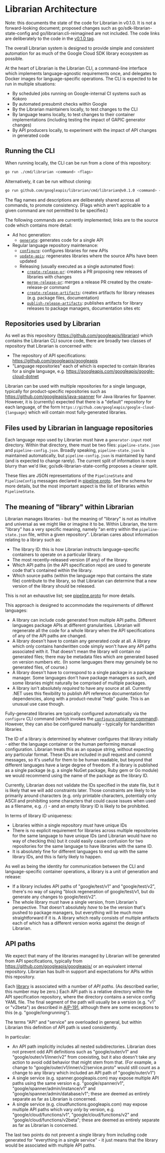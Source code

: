# Librarian Architecture

Note: this documents the state of the code for Librarian in v0.1.0. It is
not a forward-looking document; proposed changes such as
go/sdk-librarian-state-config and go/librarian:cli-reimagined are not included.
The code links are deliberately to the code in the
[v0.1.0 tag](https://github.com/googleapis/librarian/tree/v0.1.0).

The overall Librarian system is designed to provide simple and consistent
automation for as much of the Google Cloud SDK library ecosystem as possible.

At the heart of Librarian is the Librarian CLI, a command-line interface which
implements language-agnostic requirements once, and delegates to Docker images
for language-specific operations. The CLI is expected to be run in multiple
situations:

- By scheduled jobs running on Google-internal CI systems such as Kokoro
- By automated presubmit checks within Google
- By the Librarian maintainers locally, to test changes to the CLI
- By language teams locally, to test changes to their container
  implementations (including testing the impact of GAPIC generator changes)
- By API producers locally, to experiment with the impact of API changes in
  generated code

## Running the CLI

When running locally, the CLI can be run from a clone of this repository:

```sh
go run ./cmd/librarian <command> <flags>
```

Alternatively, it can be run without cloning:

```sh
go run github.com/googleapis/librarian/cmd/librarian@v0.1.0 <command> <flags>
```

The flag names and descriptions are deliberately shared across all commands, to promote consistency.
(Flags which aren't applicable to a given command are not permitted to be specified.)

The following commands are currently implemented; links are to the source code which
contains more detail:

- Ad hoc generation:
  - [`generate`](https://github.com/googleapis/librarian/blob/v0.1.0/internal/librarian/generate.go):
    generates code for a single API
- Regular language repository maintenance:
  - [`configure`](https://github.com/googleapis/librarian/blob/v0.1.0/internal/librarian/configure.go):
    configures libraries for new APIs
  - [`update-apis`](https://github.com/googleapis/librarian/blob/v0.1.0/internal/librarian/updateapis.go):
    regenerates libraries where the source APIs have been updated
  - Releasing (usually executed as a single automated flow):
    - [`create-release-pr`](https://github.com/googleapis/librarian/blob/v0.1.0/internal/librarian/createreleasepr.go):
      creates a PR proposing new releases of libraries with changes
    - [`merge-release-pr`](https://github.com/googleapis/librarian/blob/v0.1.0/internal/librarian/mergereleasepr.go):
      merges a release PR created by the create-release-pr command
    - [`create-release-artifacts`](https://github.com/googleapis/librarian/blob/v0.1.0/internal/librarian/createreleaseartifacts.go):
      creates artifacts for library releases (e.g. package files, documentation)
    - [`publish-release-artifacts`](https://github.com/googleapis/librarian/blob/v0.1.0/internal/librarian/publishreleaseartifacts.go):
      publishes artifacts for library releases to package managers, documentation sites etc

## Repositories used by Librarian

As well as this repository (https://github.com/googleapis/librarian) which contains the Librarian CLI
source code, there are broadly two classes of repository that Librarian is concerned with:

- The repository of API specifications: https://github.com/googleapis/googleapis
- "Language repositories" each of which is expected to contain libraries for a single language, e.g.
  https://googleapis.com/googleapis/google-cloud-dotnet

Librarian can be used with multiple repositories for a single language,
typically for product-specific repositories such as
https://github.com/googleapis/java-spanner for Java libraries for Spanner.
However, it is (currently) expected that there is a "default" repository for each language, of the form
`https://github.com/googleapis/google-cloud-{language}` which will contain most fully-generated
libraries.

## Files used by Librarian in language repositories

Each language repo used by Librarian must have a `generator-input` root directory.
Within that directory, there must be two files: `pipeline-state.json` and `pipeline-config.json`.
Broadly speaking, `pipeline-state.json` is maintained automatically, but `pipeline-config.json`
is maintained by hand (and is expected to change rarely). The current split of information
is more blurry than we'd like; go/sdk-librarian-state-config proposes a clearer split.

These files are JSON representations of the `PipelineState` and `PipelineConfig` messages
declared in [pipeline.proto](https://github.com/googleapis/librarian/blob/v0.1.0/proto/pipeline.proto).
See the schema for more details, but the most important aspect is the list of libraries within
`PipelineState`.

## The meaning of "library" within Librarian

Librarian manages libraries - but the meaning of "library" is not as intuitive and universal
as we might like or imagine it to be. Within Librarian, the term "library" has a very specific
meaning, namely "an entry within the `pipeline-state.json` file, within a given repository".
Librarian cares about information relating to a library such as:

- The library ID: this is how Librarian instructs language-specific containers to operate
  on a particular library.
- The most recently-released version (if any) of the library.
- Which API paths (in the API specification repo) are used to generate code that's contained
  within the library.
- Which source paths (within the language repo that contains the state file) contribute to
  the library, so that Librarian can determine that a new version of the library should be released.

This is not an exhaustive list; see
[pipeline.proto](https://github.com/googleapis/librarian/blob/v0.1.0/proto/pipeline.proto) for more details.

This approach is designed to accommodate the requirements of different languages:

- A library can include code generated from multiple API paths. Different languages package APIs at
  different granularities. Librarian will regenerate all the code for a whole library when the API
  specifications of any of the API paths are changed.
- A library doesn't have to contain any generated *code* at all. A library which only contains handwritten
  code simply won't have any API paths associated with it. That doesn't mean the library will contain
  *no* generated files; there may be metadata files which are generated based on version numbers etc.
  (In some languages there may genuinely be no generated files, of course.)
- A library doesn't have to correspond to a single package in a package manager. Some languages
  don't have package managers as such, and some libraries might naturally be comprised of multiple
  packages.
- A library isn't absolutely *required* to have any source at all. Currently .NET uses this flexibility
  to publish API reference documentation for dependencies, along with a product-neutral "help" guide.
  This is an unusual use case though.

Fully-generated libraries are typically configured automatically via the `configure` CLI command
(which invokes the [`configure` container command](container-contract.md#configure)).
However, they can also be configured manually - typically for handwritten libraries.

The ID of a library is determined by whatever configures that library initially - either the
language container or the human performing manual configuration. Librarian treats this as an opaque
string, without expecting any particular format. These IDs are included in pull request and commit
messages, so it's useful for them to be human readable, but beyond that different languages have a large
degree of freedom. If a library is published as a single package (e.g. a single NuGet package, Ruby gem or
Go module) we would recommend using the name of the package as the library ID.

Currently, Librarian does not validate the IDs specified in the state file, but it is likely that
we will add constraints later. Those constraints are likely to be primarily around characters (e.g.
only printable characters, potentially only ASCII and prohibiting some characters that could cause
issues when used as a filename, e.g. `/`) - and an empty library ID is likely to be prohibited.

In terms of library ID uniqueness:

- Libraries within a single repository *must* have unique IDs
- There is no explicit requirement for libraries across multiple repositories for the same language
  to have unique IDs (and Librarian would have no way of checking this) but it could easily cause confusion
  for two repositories for the same language to have libraries with the same ID.
- It is absolutely fine for different languages to end up with the same library IDs, and this is fairly likely
  to happen.

As well as being the identity for communication between the CLI and language-specific container operations,
a library is a unit of generation and release:

- If a library includes API paths of "google/test/v1" and "google/test/v2", there's no way of saying "block
  regeneration of google/test/v1, but do generate any changes to google/test/v2".
- The whole library must have a single version, from Librarian's perspective. That doesn't absolutely
  *have* to be the version that's pushed to package managers, but everything will be much more straightforward
  if it is. A library which really consists of multiple artifacts each of which has a different version works
  against the design of Librarian.

## API paths

We expect that many of the libraries managed by Librarian will be generated from API specifications, typically
from https://github.com/googleapis/googleapis/ or an equivalent internal repository. Librarian has built-in
support and expectations for APIs within this repository.

Each [library](#the-meaning-of-library-within-librarian) is associated with a number of *API paths*. (As described
earlier, this number may be zero.) Each API path is a relative directory within the API specification repository,
where the directory contains a service config YAML file. The final segment of the path will usually be a
version (e.g. "v1" or "v2beta") as described in [AIP-191](https://google.aip.dev/191), although there are
some exceptions to this (e.g. "google/longrunning").

The terms "API" and "service" are overloaded in general, but within Librarian this definition of API path is used
consistently.

In particular:

- An API path implicitly includes all nested subdirectories. Librarian does not prevent odd API
  definitions such as "google/outer/v1" and "google/outer/v1/inner/v2" from coexisting, but it
  also doesn't take any action to avoid odd behavior that might stem from that. (For example,
  a change to "google/outer/v1/inner/v2/service.proto" would still count as a change to any
  library which included an API path of "google/outer/v1")
- A single service (e.g. spanner.googleapis.com) may expose multiple API paths using the same
  version e.g. "google/spanner/v1", "google/spanner/admin/instance/v1" and
  "google/spanner/admin/database/v1"; these are deemed as entirely separate as far as Librarian
  is concerned.
- A single service (e.g. cloudfunctions.googleapis.com) may expose multiple API paths which vary
  *only* by version, e.g. "google/cloud/functions/v1", "google/cloud/functions/v2" and
  "google/cloud/functions/v2beta"; these are deemed as entirely separate as far as Librarian
  is concerned.

The last two points do not prevent a single library from including code generated for
"everything in a single service" - it just means that the library would be associated with multiple API paths.
